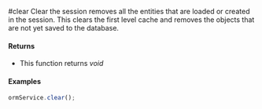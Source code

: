 #clear
Clear the session removes all the entities that are loaded or created in the session. This clears the first level cache and removes the objects that are not yet saved to the database.

#### Returns

* This function returns *void*

#### Examples

```javascript
ormService.clear();
```